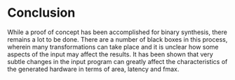 # Conclusion

While a proof of concept has been accomplished for binary synthesis, there
remains a lot to be done.  There are a number of black boxes in this process,
wherein many transformations can take place and it is unclear how some aspects
of the input may affect the results.  It has been shown that very subtle changes
in the input program can greatly affect the characteristics of the generated
hardware in terms of area, latency and fmax.
